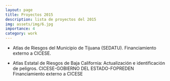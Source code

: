 ```yaml
---
layout: page
title: Proyectos 2015
description: lista de proyectos del 2015
img: assets/img/6.jpg
importance: 4
category: work
---
```



- Atlas de Riesgos del Municipio de Tijuana (SEDATU). Financiamiento externo a CICESE.

- Atlas Estatal de Riesgos de Baja California: Actualización e identificación de peligros.  CICESE-GOBIERNO DEL ESTADO-FOPREDEN  Financiamiento externo a CICESE